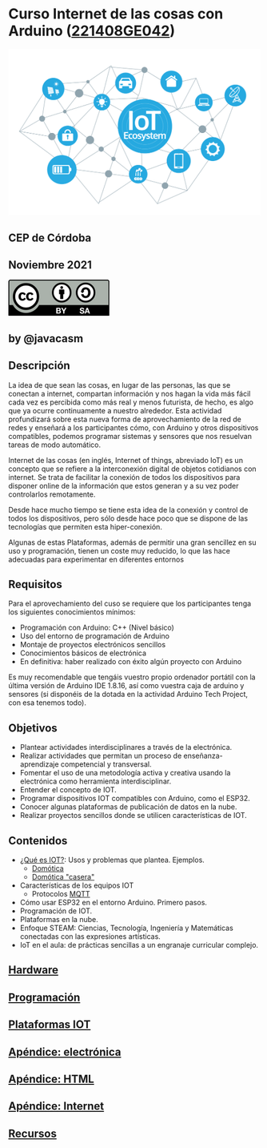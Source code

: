 # Curso Internet de las cosas con Arduino ([221408GE042](https://www.juntadeandalucia.es/educacion/secretariavirtual/consultaCEP/actividad/221408GE042/))

![](./images/iot.png)

## CEP de Córdoba

## Noviembre 2021

![Licencia](./images/LicenciaCC_peque.png)

## by @javacasm


## Descripción

La idea de que sean las cosas, en lugar de las personas, las que se conectan a internet, compartan información y nos hagan la vida más fácil cada vez es percibida como más real y menos futurista, de hecho, es algo que ya ocurre continuamente a nuestro alrededor. Esta actividad profundizará sobre esta nueva forma de aprovechamiento de la red de redes y enseñará a los participantes cómo, con Arduino y otros dispositivos compatibles, podemos programar sistemas y sensores que nos resuelvan tareas de modo automático.

Internet de las cosas (en inglés, Internet of things, abreviado IoT) es un concepto que se refiere a la interconexión digital de objetos cotidianos con internet. Se trata de facilitar la conexión de todos los dispositivos para disponer online de la información que estos generan y a su vez poder controlarlos remotamente.

Desde hace mucho tiempo se tiene esta idea de la conexión y control de todos los dispositivos, pero sólo desde hace poco que se dispone de las tecnologías que permiten esta hiper-conexión.

Algunas de estas Plataformas, además de permitir una gran sencillez en su uso y programación, tienen un coste muy reducido, lo que las hace adecuadas para experimentar en diferentes entornos

## Requisitos

Para el aprovechamiento del cuso se requiere que los participantes tenga los siguientes conocimientos mínimos:

* Programación con Arduino: C++ (Nivel básico)
* Uso del entorno de programación de Arduino
* Montaje de proyectos electrónicos sencillos
* Conocimientos básicos de electrónica
* En definitiva: haber realizado con éxito algún proyecto con Arduino

Es muy recomendable que tengáis  vuestro propio ordenador portátil con la última versión de Arduino IDE 1.8.16, así como vuestra caja de arduino y sensores (si disponéis de la dotada en la actividad Arduino Tech Project, con esa tenemos todo).

## Objetivos

* Plantear actividades interdisciplinares a través de la electrónica.
* Realizar actividades que permitan un proceso de enseñanza-aprendizaje competencial y transversal.
* Fomentar el uso de una metodología activa y creativa usando la electrónica como herramienta interdisciplinar.
* Entender el concepto de IOT.
* Programar dispositivos IOT compatibles con Arduino, como el ESP32.
* Conocer algunas plataformas de publicación de datos en la nube.
* Realizar proyectos sencillos donde se utilicen características de IOT.

## Contenidos

* [¿Qué es IOT?](./1.0.IOT.md): Usos y problemas que plantea. Ejemplos.
    * [Domótica](./1.1.Domotica.md)
    * [Domótica "casera"](./5.2.DomoticaCasera.md)
* Características de los equipos IOT
    * Protocolos [MQTT](./4.3.MQTT.md)
* Cómo usar ESP32 en el entorno Arduino. Primero pasos.
* Programación de IOT.
* Plataformas en la nube.
* Enfoque STEAM: Ciencias, Tecnología, Ingeniería y Matemáticas conectadas con las expresiones artísticas.
* IoT en el aula: de prácticas sencillas a un engranaje curricular complejo.

## [Hardware](./2.0.Hardware.md)

## [Programación](./3.0.Programacion_Arduino.md)

## [Plataformas IOT](./4.1.PlataformasIOT.md)

## [Apéndice: electrónica](./6.1.Electronica.md)

## [Apéndice: HTML](./6.2.HTML.md)

## [Apéndice: Internet](./6.3.0.FuncionamientoInternet.md)

## [Recursos](./Recursos.md)